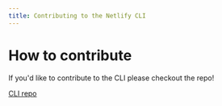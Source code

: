 ```yaml
---
title: Contributing to the Netlify CLI
---
```


# How to contribute

If you'd like to contribute to the CLI please checkout the repo!

[CLI repo](https://github.com/netlify/cli/blob/master/CONTRIBUTING.md)

